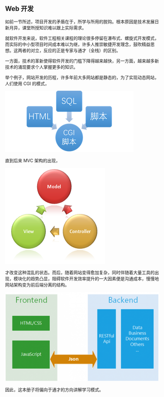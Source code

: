 ## Web 开发

如前一节所述，项目开发的矛盾在于，所学与所用的脱钩。根本原因是技术发展日新月异，课堂所授知识难以跟上实际需求。

就软件开发来说，软件工程相关课程的理论很多停留在瀑布式、螺旋式开发模式，而实际的中小型项目时间成本难以为继，许多人推崇敏捷开发理念，鼓吹精益思想。这两者的对立，反应的正是专家与通才（全栈）的区别。

一方面，技术的革新使得软件开发的门槛下降得越来越快，另一方面，越来越多新技术的涌现要求个人掌握更多的知识。

举个例子，网站开发的历程，许多年前大多网站都是静态的，为了实现动态网站，人们使用 CGI 的模式，

![](/assets/CGI.png)

直到后来 MVC 架构的出现，

![](/assets/MVC.png)

才改变这种混乱的状态。而后，随着网站变得愈加复杂，同时伴随着大量工具的出现，模块化的趋势凸显，阻碍软件开发效率提升的一大因素便是沟通成本，慢慢地网站架构变为前后端分离的结构。

![](/assets/frontend-backend.png)

因此，这本册子将偏向于通才的方向讲解学习模式。



